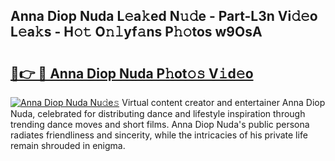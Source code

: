 ## Anna Diop Nuda L𝚎a𝚔ed N𝚞𝚍e - Part-L3n Vi𝚍𝚎o L𝚎a𝚔s - H𝚘𝚝 O𝚗𝚕yf𝚊ns P𝚑𝚘tos w9OsA

# <h2><a href="http://kfdnzxi.oniu.top/?m=Anna+Diop+Nuda">🔗👉 🔴 Anna Diop Nuda P𝚑ot𝚘𝚜 V𝚒d𝚎o</a></h2>

[![Anna Diop Nuda Nu𝚍e𝚜](https://i.imgur.com/0qMVB7G.gif)](http://kfdnzxi.oniu.top/?m=Anna+Diop+Nuda)
Virtual content creator and entertainer Anna Diop Nuda, celebrated for distributing dance and lifestyle inspiration through trending dance moves and short films. Anna Diop Nuda's public persona radiates friendliness and sincerity, while the intricacies of his private life remain shrouded in enigma.  
